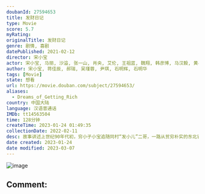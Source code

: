 ```yaml
---
doubanId: 27594653
title: 发财日记
type: Movie
score: 5.7
myRating: 
originalTitle: 发财日记
genre: 剧情, 喜剧
datePublished: 2021-02-12
director: 宋小宝
actor: 宋小宝, 马丽, 沙溢, 张一山, 肖央, 艾伦, 王祖蓝, 魏翔, 韩彦博, 马汉毅, 黄小蕾, 肖添仁, 文松, 宋晓峰, 张家豪, 程野, 杨树林, 王小虎, 贾舒涵, 周弋楠, 孙小飞, 郑千里
author: 宋小宝, 蒋佳辰, 郝瑞, 吴瑾蓉, 尹琪, 石明辉, 石明华
tags: [Movie]
state: 想看
url: https://movie.douban.com/subject/27594653/
aliases:
  - Dreams_of_Getting_Rich
country: 中国大陆
language: 汉语普通话
IMDb: tt14563504
time: 128分钟
createTime: 2023-01-24 01:49:35
collectionDate: 2022-02-11
desc: 故事讲述上世纪90年代初，穷小子小宝追随同村“发小儿”二哥，一路从贫穷朴实的东北农村来到了经济飞速发展的深圳。期间，两人无意中收留了一个嗷嗷待哺的婴儿，生活困窘的小宝和二哥该如何将孩子抚养长大？当小宝...
date created: 2023-01-24
date modified: 2023-03-07
---
```


![image](p2632091530.jpg)

Comment:
---

